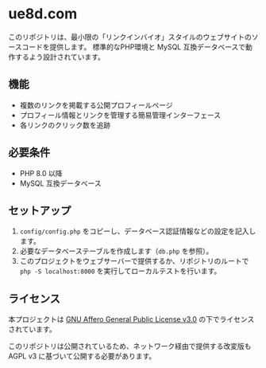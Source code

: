 # ue8d.com

このリポジトリは、最小限の「リンクインバイオ」スタイルのウェブサイトのソースコードを提供します。
標準的なPHP環境と MySQL 互換データベースで動作するよう設計されています。

## 機能
- 複数のリンクを掲載する公開プロフィールページ
- プロフィール情報とリンクを管理する簡易管理インターフェース
- 各リンクのクリック数を追跡

## 必要条件
- PHP 8.0 以降
- MySQL 互換データベース

## セットアップ
1. `config/config.php` をコピーし、データベース認証情報などの設定を記入します。
2. 必要なデータベーステーブルを作成します（`db.php` を参照）。
3. このプロジェクトをウェブサーバーで提供するか、リポジトリのルートで `php -S localhost:8000` を実行してローカルテストを行います。

## ライセンス
本プロジェクトは [GNU Affero General Public License v3.0](LICENSE) の下でライセンスされています。

このリポジトリは公開されているため、ネットワーク経由で提供する改変版も AGPL v3 に基づいて公開する必要があります。
